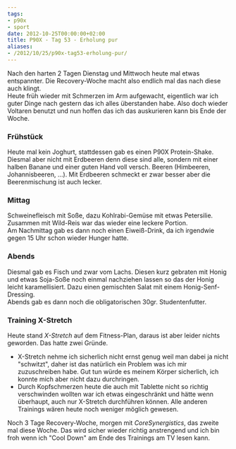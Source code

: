 ```yaml
---
tags:
- p90x
- sport
date: 2012-10-25T00:00:00+02:00
title: P90X - Tag 53 - Erholung pur
aliases:
- /2012/10/25/p90x-tag53-erholung-pur/
---
```


Nach den harten 2 Tagen Dienstag und Mittwoch heute mal etwas entspannter. Die Recovery-Woche macht also endlich mal das nach diese auch klingt.   
Heute früh wieder mit Schmerzen im Arm aufgewacht, eigentlich war ich guter Dinge nach gestern das ich alles überstanden habe. Also doch wieder Voltaren benutzt und nun hoffen das ich das auskurieren kann bis Ende der Woche.

### Frühstück
Heute mal kein Joghurt, stattdessen gab es einen P90X Protein-Shake. Diesmal aber nicht mit Erdbeeren denn diese sind alle, sondern mit einer halben Banane und einer guten Hand voll versch. Beeren (Himbeeren, Johannisbeeren, …). Mit Erdbeeren schmeckt er zwar besser aber die Beerenmischung ist auch lecker.

### Mittag
Schweinefleisch mit Soße, dazu Kohlrabi-Gemüse mit etwas Petersilie. Zusammen mit Wild-Reis war das wieder eine leckere Portion.   
Am Nachmittag gab es dann noch einen Eiweiß-Drink, da ich irgendwie gegen 15 Uhr schon wieder Hunger hatte.

### Abends
Diesmal gab es Fisch und zwar vom Lachs. Diesen kurz gebraten mit Honig und etwas Soja-Soße noch einmal nachziehen lassen so das der Honig leicht karamellisiert. Dazu einen gemischten Salat mit einem Honig-Senf-Dressing.  
Abends gab es dann noch die obligatorischen 30gr. Studentenfutter.

### Training X-Stretch
Heute stand _X-Stretch_ auf dem Fitness-Plan, daraus ist aber leider nichts geworden. Das hatte zwei Gründe.   

* X-Stretch nehme ich sicherlich nicht ernst genug weil man dabei ja nicht "schwitzt", daher ist das natürlich ein Problem was ich mir zuzuschreiben habe. Gut tun würde es meinem Körper sicherlich, ich konnte mich aber nicht dazu durchringen.
* Durch Kopfschmerzen heute die auch mit Tablette nicht so richtig verschwinden wollten war ich etwas eingeschränkt und hätte wenn überhaupt, auch nur X-Stretch durchführen können. Alle anderen Trainings wären heute noch weniger möglich gewesen.

Noch 3 Tage Recovery-Woche, morgen mit _CoreSynergistics_, das zweite mal diese Woche. Das wird sicher wieder richtig anstrengend und ich bin froh wenn ich "Cool Down" am Ende des Trainings am TV lesen kann.
